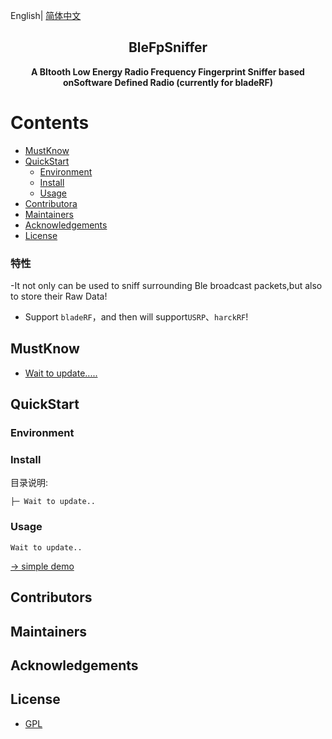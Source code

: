 English| [简体中文](./README.md) 

<!-- <p align="center"><img width="100" src="https://vuejs.org/images/logo.png"></p> -->
<h2 align="center">BleFpSniffer</h2>
<p align="center"><b>A Bltooth Low Energy Radio Frequency Fingerprint Sniffer based onSoftware Defined Radio (currently for bladeRF)</b></p>

# Contents

- [MustKnow](#MustKnow)
- [QuickStart](#QuickStart)
  - [Environment](#Environment)
  - [Install](#Install)
  - [Usage](#Usage)
- [Contributora](#Contributors)
- [Maintainers](#Maintainers)
- [Acknowledgements](#Acknowledgements)
- [License](#license)


### 特性

-It not only can be used to sniff surrounding Ble broadcast packets,but also to store their Raw Data!
- Support `bladeRF`，and then will support`USRP`、`harckRF`!

## MustKnow

- [Wait to update.....](https://www.baidu.com)

## QuickStart

### Environment

### Install

目录说明:

```
├─ Wait to update..
```

### Usage

```vue
Wait to update..
```

[→ simple demo](https://www.baidu.com)

## Contributors

## Maintainers


## Acknowledgements

## License

- [GPL](https://opensource.org/licenses/gpl-license)
